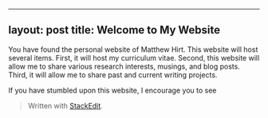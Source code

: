 
---
layout: post
title: Welcome to My Website
---

You have found the personal website of Matthew Hirt. This website will host several items. First, it will host my curriculum vitae. Second, this website will allow me to share various research interests, musings, and blog posts. Third, it will allow me to share past and current writing projects.

If you have stumbled upon this website, I encourage you to see 

> Written with [StackEdit](https://stackedit.io/).
<!--stackedit_data:
eyJoaXN0b3J5IjpbMTYxMTMyOTIzXX0=
-->